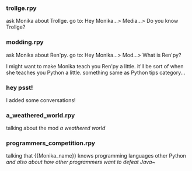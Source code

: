 ### trollge.rpy
 ask Monika about Trollge. go to: Hey Monika...> Media...> Do you know Trollge?
### modding.rpy
 ask Monika about Ren'py. go to: Hey Monika...> Mod...> What is Ren'py?

I might want to make Monika teach you Ren'py a little. it'll be sort of when she teaches you Python a little. something same as Python tips category...

### hey psst!
I added some conversations!
### a_weathered_world.rpy
 talking about the mod _a weathered world_
### programmers_competition.rpy
 talking that {{Monika_name}} knows programming languages other Python _and also about how other programmers want to defeat Java~_
